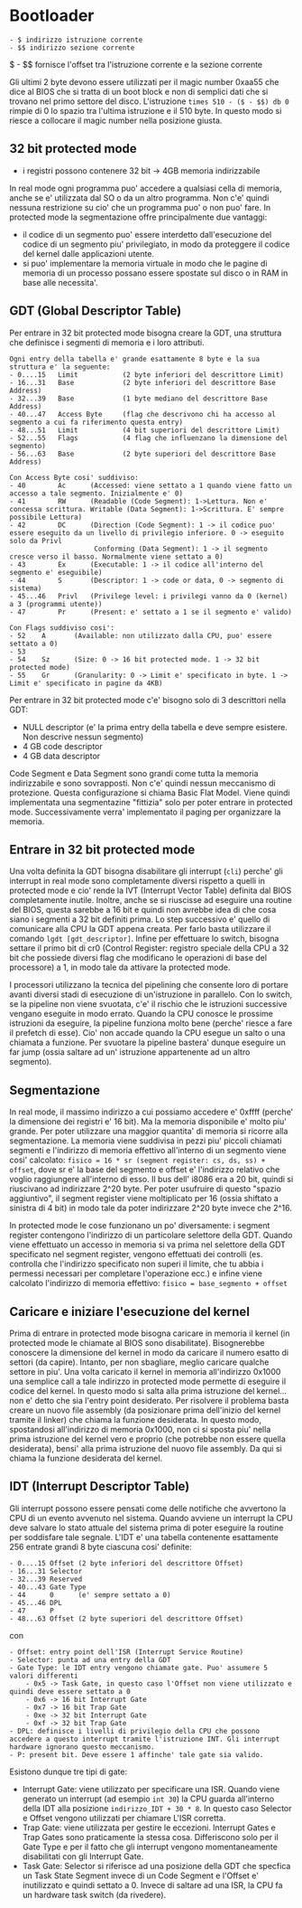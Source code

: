 # Bootloader
```
- $ indirizzo istruzione corrente
- $$ indirizzo sezione corrente
```

$ - $$ fornisce l'offset tra l'istruzione corrente e la sezione corrente

Gli ultimi 2 byte devono essere utilizzati per il magic number 0xaa55 che dice al BIOS che si tratta di un boot block e non di semplici dati che si trovano nel primo settore del disco.
L'istruzione `times 510 - ($ - $$) db 0` rimpie di 0 lo spazio tra l'ultima istruzione e il 510 byte.
In questo modo si riesce a collocare il magic number nella posizione giusta.

## 32 bit protected mode
- i registri possono contenere 32 bit -> 4GB memoria indirizzabile <br />

In real mode ogni programma puo' accedere a qualsiasi cella di memoria, anche se e' utilizzata dal SO o da un altro programma.
Non c'e' quindi nessuna restrizione su cio' che un programma puo' o non puo' fare.
In protected mode la segmentazione offre principalmente due vantaggi:
- il codice di un segmento puo' essere interdetto dall'esecuzione del codice di un segmento piu' privilegiato, in modo da proteggere il codice del kernel dalle applicazioni utente.
- si puo' implementare la memoria virtuale in modo che le pagine di memoria di un processo possano essere spostate sul disco o in RAM in base alle necessita'.

## GDT (Global Descriptor Table)
Per entrare in 32 bit protected mode bisogna creare la GDT, una struttura che definisce i segmenti di memoria e i loro attributi.
```
Ogni entry della tabella e' grande esattamente 8 byte e la sua struttura e' la seguente:
- 0....15   Limit           (2 byte inferiori del descrittore Limit)
- 16...31   Base            (2 byte inferiori del descrittore Base Address) 
- 32...39   Base            (1 byte mediano del descrittore Base Address)
- 40...47   Access Byte     (flag che descrivono chi ha accesso al segmento a cui fa riferimento questa entry)
- 48...51   Limit           (4 bit superiori del descrittore Limit)
- 52...55   Flags           (4 flag che influenzano la dimensione del segmento)
- 56...63   Base            (2 byte superiori del descrittore Base Address)

Con Access Byte cosi' suddiviso:
- 40        Ac      (Accessed: viene settato a 1 quando viene fatto un accesso a tale segmento. Inizialmente e' 0)
- 41        RW      (Readable (Code Segment): 1->Lettura. Non e' concessa scrittura. Writable (Data Segment): 1->Scrittura. E' sempre possibile Lettura)
- 42        DC      (Direction (Code Segment): 1 -> il codice puo' essere eseguito da un livello di privilegio inferiore. 0 -> eseguito solo da Privl
                     Conforming (Data Segment): 1 -> il segmento cresce verso il basso. Normalmente viene settato a 0)
- 43        Ex      (Executable: 1 -> il codice all'interno del segmento e' eseguibile)
- 44        S       (Descriptor: 1 -> code or data, 0 -> segmento di sistema)
- 45...46   Privl   (Privilege level: i privilegi vanno da 0 (kernel) a 3 (programmi utente))
- 47        Pr      (Present: e' settato a 1 se il segmento e' valido)

Con Flags suddiviso cosi':
- 52    A       (Available: non utilizzato dalla CPU, puo' essere settato a 0)
- 53    
- 54    Sz      (Size: 0 -> 16 bit protected mode. 1 -> 32 bit protected mode)
- 55    Gr      (Granularity: 0 -> Limit e' specificato in byte. 1 -> Limit e' specificato in pagine da 4KB)
```

Per entrare in 32 bit protected mode c'e' bisogno solo di 3 descrittori nella GDT:
- NULL descriptor (e' la prima entry della tabella e deve sempre esistere. Non descrive nessun segmento)
- 4 GB code descriptor
- 4 GB data descriptor

Code Segment e Data Segment sono grandi come tutta la memoria indirizzabile e sono sovrapposti. Non c'e' quindi nessun meccanismo di protezione. Questa configurazione si chiama Basic Flat Model. Viene quindi implementata una segmentazine "fittizia" solo per poter entrare in protected mode. Successivamente verra' implementato il paging per organizzare la memoria.

## Entrare in 32 bit protected mode
Una volta definita la GDT bisogna disabilitare gli interrupt (`cli`) perche' gli interrupt in real mode sono completamente diversi rispetto a quelli in protected mode e cio' rende la IVT (Interrupt Vector Table) definita dal BIOS completamente inutile. Inoltre, anche se si riuscisse ad eseguire una routine del BIOS, questa sarebbe a 16 bit e quindi non avrebbe idea di che cosa siano i segmenti a 32 bit definiti prima. Lo step successivo e' quello di comunicare alla CPU la GDT appena creata. Per farlo basta utilizzare il comando `lgdt [gdt_descriptor]`. Infine per effettuare lo switch, bisogna settare il primo bit di cr0 (Control Register: registro speciale della CPU a 32 bit che possiede diversi flag che modificano le operazioni di base del processore) a 1, in modo tale da attivare la protected mode.

I processori utilizzano la tecnica del pipelining che consente loro di portare avanti diversi stadi di esecuzione di un'istruzione in parallelo. Con lo switch, se la pipeline non viene svuotata, c'e' il rischio che le istruzioni successive vengano eseguite in modo errato. Quando la CPU conosce le prossime istruzioni da eseguire, la pipeline funziona molto bene (perche' riesce a fare il prefetch di esse). Cio' non accade quando la CPU esegue un salto o una chiamata a funzione.
Per svuotare la pipeline bastera' dunque eseguire un far jump (ossia saltare ad un' istruzione appartenente ad un altro segmento).

## Segmentazione
In real mode, il massimo indirizzo a cui possiamo accedere e' 0xffff (perche' la dimensione dei registri e' 16 bit). Ma la memoria disponibile e' molto piu' grande. Per poter utilizzare una maggior quantita' di memoria si ricorre alla segmentazione.
La memoria viene suddivisa in pezzi piu' piccoli chiamati segmenti e l'indirizzo di memoria effettivo all'interno di un segmento viene cosi' calcolato: `fisico = 16 * sr (segment register: cs, ds, ss) + offset`,  dove sr e' la base del segmento e offset e' l'indirizzo relativo che voglio raggiungere all'interno di esso. Il bus dell' i8086 era a 20 bit, quindi si riuscivano ad indirizzare 2^20 byte. Per poter usufruire di questo "spazio aggiuntivo", il segment register viene moltiplicato per 16 (ossia shiftato a sinistra di 4 bit) in modo tale da poter indirizzare 2^20 byte invece che 2^16. 

In protected mode le cose funzionano un po' diversamente: i segment register contengono l'indirizzo di un particolare selettore della GDT. Quando viene effettuato un accesso in memoria si va prima nel selettore della GDT specificato nel segment register, vengono effettuati dei controlli (es. controlla che l'indirizzo specificato non superi il limite, che tu abbia i permessi necessari per completare l'operazione ecc.) e infine viene calcolato l'indirizzo di memoria effettivo: `fisico = base_segmento + offset`

## Caricare e iniziare l'esecuzione del kernel
Prima di entrare in protected mode bisogna caricare in memoria il kernel (in protected mode le chiamate al BIOS sono disabilitate). Bisognerebbe conoscere la dimensione del kernel in modo da caricare il numero esatto di settori (da capire). Intanto, per non sbagliare, meglio caricare qualche settore in piu'. Una volta caricato il kernel in memoria all'indirizzo 0x1000 una semplice call a tale indirizzo in protected mode permette di eseguire il codice del kernel. In questo modo si salta alla prima istruzione del kernel... non e' detto che sia l'entry point desiderato. Per risolvere il problema basta creare un nuovo file assembly (da posizionare prima dell'inizio del kernel tramite il linker) che chiama la funzione desiderata. In questo modo, spostandosi all'indirizzo di memoria 0x1000, non ci si sposta piu' nella prima istruzione del kernel vero e proprio (che potrebbe non essere quella desiderata), bensi' alla prima istruzione del nuovo file assembly. Da qui si chiama la funzione desiderata del kernel.

## IDT (Interrupt Descriptor Table)
Gli interrupt possono essere pensati come delle notifiche che avvertono la CPU di un evento avvenuto nel sistema.
Quando avviene un interrupt la CPU deve salvare lo stato attuale del sistema prima di poter eseguire la routine per soddisfare tale segnale.
L'IDT e' una tabella contenente esattamente 256 entrate grandi 8 byte ciascuna cosi' definite:
```
- 0....15 Offset (2 byte inferiori del descrittore Offset)
- 16...31 Selector
- 32...39 Reserved
- 40...43 Gate Type
- 44      0      (e' sempre settato a 0)
- 45...46 DPL
- 47      P
- 48...63 Offset (2 byte superiori del descrittore Offset)
```
con 
```
- Offset: entry point dell'ISR (Interrupt Service Routine)
- Selector: punta ad una entry della GDT
- Gate Type: le IDT entry vengono chiamate gate. Puo' assumere 5 valori differenti
    - 0x5 -> Task Gate, in questo caso l'Offset non viene utilizzato e quindi deve essere settato a 0
    - 0x6 -> 16 bit Interrupt Gate
    - 0x7 -> 16 bit Trap Gate
    - 0xe -> 32 bit Interrupt Gate
    - 0xf -> 32 bit Trap Gate
- DPL: definisce i livelli di privilegio della CPU che possono accedere a questo interrupt tramite l'istruzione INT. Gli interrupt hardware ignorano questo meccanismo.
- P: present bit. Deve essere 1 affinche' tale gate sia valido.
```
Esistono dunque tre tipi di gate:
- Interrupt Gate: viene utilizzato per specificare una ISR. Quando viene generato un interrupt (ad esempio `int 30`) la CPU guarda all'interno della IDT alla posizione `indirizzo_IDT + 30 * 8`. In questo caso Selector e Offset vengono utilizzati per chiamare L'ISR corretta.
- Trap Gate: viene utilizzata per gestire le eccezioni. Interrupt Gates e Trap Gates sono praticamente la stessa cosa. Differiscono solo per il Gate Type e per il fatto che gli interrupt vengono momentaneamente disabilitati con gli Interrupt Gate.
- Task Gate: Selector si riferisce ad una posizione della GDT che specfica un Task State Segment invece di un Code Segment e l'Offset e' inutilizzato e quindi settato a 0. Invece di saltare ad una ISR, la CPU fa un hardware task switch (da rivedere).